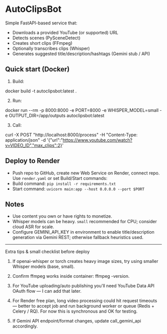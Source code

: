 # AutoClipsBot

Simple FastAPI-based service that:
- Downloads a provided YouTube (or supported) URL
- Detects scenes (PySceneDetect)
- Creates short clips (FFmpeg)
- Optionally transcribes clips (Whisper)
- Generates suggested title/description/hashtags (Gemini stub / API)

## Quick start (Docker)
1. Build:

docker build -t autoclipsbot:latest .

2. Run:

docker run --rm -p 8000:8000 -e PORT=8000 -e WHISPER_MODEL=small -e OUTPUT_DIR=/app/outputs autoclipsbot:latest

3. Call:

curl -X POST "http://localhost:8000/process" -H "Content-Type: application/json" -d '{"url":"https://www.youtube.com/watch?v=VIDEO_ID","max_clips":2}'

## Deploy to Render
- Push repo to GitHub, create new Web Service on Render, connect repo. Use `render.yaml` or set Build/Start commands:
- Build command: `pip install -r requirements.txt`
- Start command: `uvicorn main:app --host 0.0.0.0 --port $PORT`

## Notes
- Use content you own or have rights to monetize.
- Whisper models can be heavy. `small` recommended for CPU; consider cloud ASR for scale.
- Configure GEMINI_API_KEY in environment to enable title/description generation via Gemini REST; otherwise fallback heuristics used.


---

Extra tips & small checklist before deploy

1. If openai-whisper or torch creates heavy image sizes, try using smaller Whisper models (base, small).


2. Confirm ffmpeg works inside container: ffmpeg -version.


3. For YouTube uploading/auto publishing you'll need YouTube Data API OAuth flow — I can add that later.


4. For Render free plan, long video processing could hit request timeouts — better to accept job and run background worker or queue (Redis + Celery / RQ). For now this is synchronous and OK for testing.


5. If Gemini API endpoint/format changes, update call_gemini_api accordingly.
